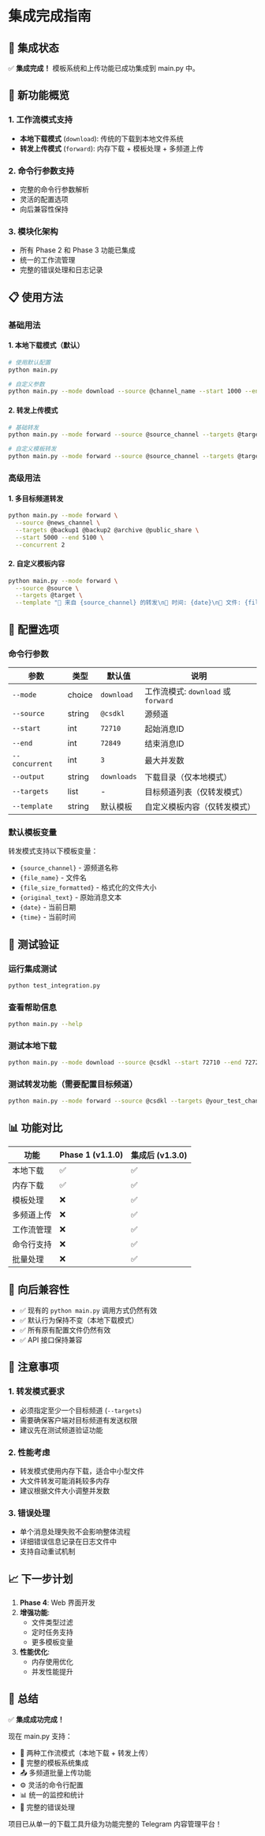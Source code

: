 # 集成完成指南

## 🎉 集成状态

✅ **集成完成！** 模板系统和上传功能已成功集成到 main.py 中。

## 🚀 新功能概览

### 1. **工作流模式支持**
- **本地下载模式** (`download`): 传统的下载到本地文件系统
- **转发上传模式** (`forward`): 内存下载 + 模板处理 + 多频道上传

### 2. **命令行参数支持**
- 完整的命令行参数解析
- 灵活的配置选项
- 向后兼容性保持

### 3. **模块化架构**
- 所有 Phase 2 和 Phase 3 功能已集成
- 统一的工作流管理
- 完整的错误处理和日志记录

## 📋 使用方法

### 基础用法

#### 1. 本地下载模式（默认）
```bash
# 使用默认配置
python main.py

# 自定义参数
python main.py --mode download --source @channel_name --start 1000 --end 2000 --output ./my_downloads
```

#### 2. 转发上传模式
```bash
# 基础转发
python main.py --mode forward --source @source_channel --targets @target1 @target2 --start 1000 --end 1100

# 自定义模板转发
python main.py --mode forward --source @source_channel --targets @target1 @target2 @target3 --start 1000 --end 1100 --template "📸 转发内容: {file_name}\n\n{original_text}"
```

### 高级用法

#### 1. 多目标频道转发
```bash
python main.py --mode forward \
  --source @news_channel \
  --targets @backup1 @backup2 @archive @public_share \
  --start 5000 --end 5100 \
  --concurrent 2
```

#### 2. 自定义模板内容
```bash
python main.py --mode forward \
  --source @source \
  --targets @target \
  --template "🔄 来自 {source_channel} 的转发\n📅 时间: {date}\n📁 文件: {file_name} ({file_size_formatted})\n\n{original_text}"
```

## 🔧 配置选项

### 命令行参数

| 参数 | 类型 | 默认值 | 说明 |
|------|------|--------|------|
| `--mode` | choice | `download` | 工作流模式: `download` 或 `forward` |
| `--source` | string | `@csdkl` | 源频道 |
| `--start` | int | `72710` | 起始消息ID |
| `--end` | int | `72849` | 结束消息ID |
| `--concurrent` | int | `3` | 最大并发数 |
| `--output` | string | `downloads` | 下载目录（仅本地模式） |
| `--targets` | list | - | 目标频道列表（仅转发模式） |
| `--template` | string | 默认模板 | 自定义模板内容（仅转发模式） |

### 默认模板变量

转发模式支持以下模板变量：
- `{source_channel}` - 源频道名称
- `{file_name}` - 文件名
- `{file_size_formatted}` - 格式化的文件大小
- `{original_text}` - 原始消息文本
- `{date}` - 当前日期
- `{time}` - 当前时间

## 🧪 测试验证

### 运行集成测试
```bash
python test_integration.py
```

### 查看帮助信息
```bash
python main.py --help
```

### 测试本地下载
```bash
python main.py --mode download --source @csdkl --start 72710 --end 72720
```

### 测试转发功能（需要配置目标频道）
```bash
python main.py --mode forward --source @csdkl --targets @your_test_channel --start 72710 --end 72712
```

## 📊 功能对比

| 功能 | Phase 1 (v1.1.0) | 集成后 (v1.3.0) |
|------|-------------------|------------------|
| 本地下载 | ✅ | ✅ |
| 内存下载 | ✅ | ✅ |
| 模板处理 | ❌ | ✅ |
| 多频道上传 | ❌ | ✅ |
| 工作流管理 | ❌ | ✅ |
| 命令行支持 | ❌ | ✅ |
| 批量处理 | ❌ | ✅ |

## 🔄 向后兼容性

- ✅ 现有的 `python main.py` 调用方式仍然有效
- ✅ 默认行为保持不变（本地下载模式）
- ✅ 所有原有配置文件仍然有效
- ✅ API 接口保持兼容

## 🚨 注意事项

### 1. 转发模式要求
- 必须指定至少一个目标频道 (`--targets`)
- 需要确保客户端对目标频道有发送权限
- 建议先在测试频道验证功能

### 2. 性能考虑
- 转发模式使用内存下载，适合中小型文件
- 大文件转发可能消耗较多内存
- 建议根据文件大小调整并发数

### 3. 错误处理
- 单个消息处理失败不会影响整体流程
- 详细错误信息记录在日志文件中
- 支持自动重试机制

## 📈 下一步计划

1. **Phase 4**: Web 界面开发
2. **增强功能**: 
   - 文件类型过滤
   - 定时任务支持
   - 更多模板变量
3. **性能优化**:
   - 内存使用优化
   - 并发性能提升

## 🎯 总结

✅ **集成成功完成！** 

现在 main.py 支持：
- 🔄 两种工作流模式（本地下载 + 转发上传）
- 🎨 完整的模板系统集成
- 📤 多频道批量上传功能
- ⚙️ 灵活的命令行配置
- 📊 统一的监控和统计
- 🔧 完整的错误处理

项目已从单一的下载工具升级为功能完整的 Telegram 内容管理平台！
